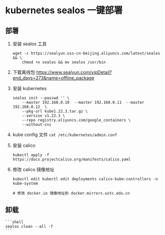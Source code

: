 # kubernetes sealos 一键部署

## 部署

1. 安装 sealos 工具

    ```shell
    wget -c https://sealyun.oss-cn-beijing.aliyuncs.com/latest/sealos && \
        chmod +x sealos && mv sealos /usr/bin
    ```

2. 下载离线包 <https://www.sealyun.com/vipDetail?end_days=273&name=offline_package>
3. 安装 kubernetes

    ```shell
    sealos init --passwd '' \
        --master 192.168.0.10  --master 192.168.0.11  --master 192.168.0.12  \
        --pkg-url kube1.22.3.tar.gz \
        --version v1.22.3 \
        --repo registry.aliyuncs.com/google_containers \
        --without-cni
    ```

4. kube config 文件 `cat /etc/kubernetes/admin.conf`
5. 安装 calico

    ```shell
    kubectl apply -f https://docs.projectcalico.org/manifests/calico.yaml
    ```

6. 修改 calico 镜像地址

    ```
    kubectl edit kubectl edit deployments calico-kube-controllers -n kube-system

    # 修改 docker.io 镜像地址到 docker.mirrors.ustc.edu.cn
    ```

## 卸载

    ```shell
    sealos clean --all -f
    ```
